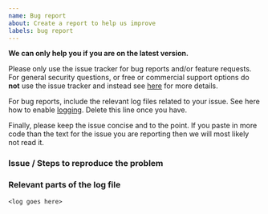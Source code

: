 ```yaml
---
name: Bug report
about: Create a report to help us improve
labels: bug report
---
```


**We can only help you if you are on the latest version.**

Please only use the issue tracker for bug reports and/or feature requests. For general security questions, or free or commercial support options do __not__ use the issue tracker and instead see [here](http://identityserver.readthedocs.io/en/latest/intro/support.html) for more details.

For bug reports,  include the relevant log files related to your issue. See here how to enable [logging](https://identityserver.readthedocs.io/en/latest/topics/logging.html). Delete this line once you have.

Finally, please keep the issue concise and to the point. If you paste in more code than the text for the issue you are reporting then we will most likely not read it. 

### Issue / Steps to reproduce the problem



### Relevant parts of the log file

```
<log goes here>
```